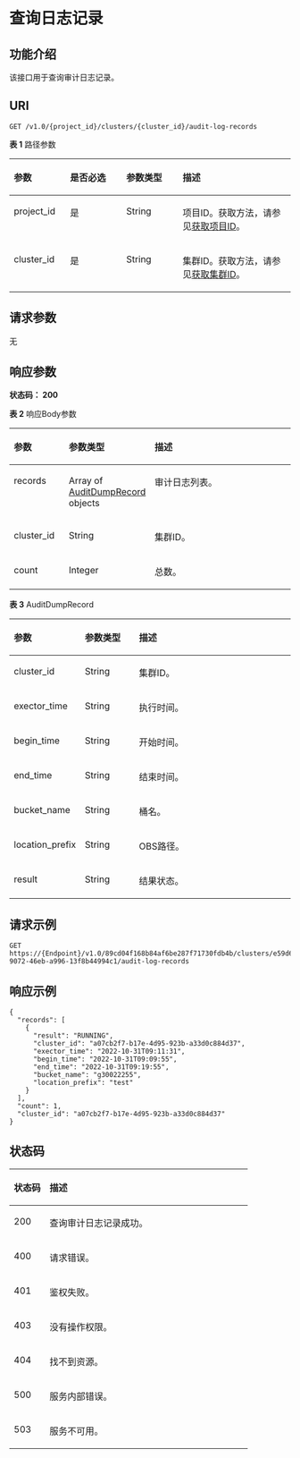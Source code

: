 # 查询日志记录<a name="ZH-CN_TOPIC_0000001387182824"></a>

## 功能介绍<a name="section657510141239"></a>

该接口用于查询审计日志记录。

## URI<a name="section7577614202310"></a>

```
GET /v1.0/{project_id}/clusters/{cluster_id}/audit-log-records
```

**表 1**  路径参数

<a name="table7581131411236"></a>
<table><thead align="left"><tr id="row857910146231"><th class="cellrowborder" valign="top" width="20%" id="mcps1.2.5.1.1"><p id="p95811914102313"><a name="p95811914102313"></a><a name="p95811914102313"></a>参数</p>
</th>
<th class="cellrowborder" valign="top" width="20%" id="mcps1.2.5.1.2"><p id="p458211143235"><a name="p458211143235"></a><a name="p458211143235"></a>是否必选</p>
</th>
<th class="cellrowborder" valign="top" width="20%" id="mcps1.2.5.1.3"><p id="p1583171415237"><a name="p1583171415237"></a><a name="p1583171415237"></a>参数类型</p>
</th>
<th class="cellrowborder" valign="top" width="40%" id="mcps1.2.5.1.4"><p id="p158451413235"><a name="p158451413235"></a><a name="p158451413235"></a>描述</p>
</th>
</tr>
</thead>
<tbody><tr id="row195791214192319"><td class="cellrowborder" valign="top" width="20%" headers="mcps1.2.5.1.1 "><p id="p358431414239"><a name="p358431414239"></a><a name="p358431414239"></a>project_id</p>
</td>
<td class="cellrowborder" valign="top" width="20%" headers="mcps1.2.5.1.2 "><p id="p9585141492311"><a name="p9585141492311"></a><a name="p9585141492311"></a>是</p>
</td>
<td class="cellrowborder" valign="top" width="20%" headers="mcps1.2.5.1.3 "><p id="p35867149230"><a name="p35867149230"></a><a name="p35867149230"></a>String</p>
</td>
<td class="cellrowborder" valign="top" width="40%" headers="mcps1.2.5.1.4 "><p id="p19587514132318"><a name="p19587514132318"></a><a name="p19587514132318"></a>项目ID。获取方法，请参见<a href="获取项目ID.md">获取项目ID</a>。</p>
</td>
</tr>
<tr id="row115801714142317"><td class="cellrowborder" valign="top" width="20%" headers="mcps1.2.5.1.1 "><p id="p155871414112313"><a name="p155871414112313"></a><a name="p155871414112313"></a>cluster_id</p>
</td>
<td class="cellrowborder" valign="top" width="20%" headers="mcps1.2.5.1.2 "><p id="p1458814141233"><a name="p1458814141233"></a><a name="p1458814141233"></a>是</p>
</td>
<td class="cellrowborder" valign="top" width="20%" headers="mcps1.2.5.1.3 "><p id="p1589714102317"><a name="p1589714102317"></a><a name="p1589714102317"></a>String</p>
</td>
<td class="cellrowborder" valign="top" width="40%" headers="mcps1.2.5.1.4 "><p id="p7590111412320"><a name="p7590111412320"></a><a name="p7590111412320"></a>集群ID。获取方法，请参见<a href="获取集群ID.md">获取集群ID</a>。</p>
</td>
</tr>
</tbody>
</table>

## 请求参数<a name="section13591131462319"></a>

无

## 响应参数<a name="section125922149235"></a>

**状态码： 200**

**表 2**  响应Body参数

<a name="zh-cn_topic_0000001387179388_response_AuditDumpRecordList"></a>
<table><thead align="left"><tr id="row1594141452313"><th class="cellrowborder" valign="top" width="20%" id="mcps1.2.4.1.1"><p id="p959641417234"><a name="p959641417234"></a><a name="p959641417234"></a>参数</p>
</th>
<th class="cellrowborder" valign="top" width="20%" id="mcps1.2.4.1.2"><p id="p1959831416230"><a name="p1959831416230"></a><a name="p1959831416230"></a>参数类型</p>
</th>
<th class="cellrowborder" valign="top" width="60%" id="mcps1.2.4.1.3"><p id="p2599161419238"><a name="p2599161419238"></a><a name="p2599161419238"></a>描述</p>
</th>
</tr>
</thead>
<tbody><tr id="row25941214122313"><td class="cellrowborder" valign="top" width="20%" headers="mcps1.2.4.1.1 "><p id="p116001314152310"><a name="p116001314152310"></a><a name="p116001314152310"></a>records</p>
</td>
<td class="cellrowborder" valign="top" width="20%" headers="mcps1.2.4.1.2 "><p id="p196011914122317"><a name="p196011914122317"></a><a name="p196011914122317"></a>Array of <a href="#zh-cn_topic_0000001387179388_response_AuditDumpRecord">AuditDumpRecord</a> objects</p>
</td>
<td class="cellrowborder" valign="top" width="60%" headers="mcps1.2.4.1.3 "><p id="p360316144232"><a name="p360316144232"></a><a name="p360316144232"></a>审计日志列表。</p>
</td>
</tr>
<tr id="row1959515145231"><td class="cellrowborder" valign="top" width="20%" headers="mcps1.2.4.1.1 "><p id="p3603614102316"><a name="p3603614102316"></a><a name="p3603614102316"></a>cluster_id</p>
</td>
<td class="cellrowborder" valign="top" width="20%" headers="mcps1.2.4.1.2 "><p id="p1960461419231"><a name="p1960461419231"></a><a name="p1960461419231"></a>String</p>
</td>
<td class="cellrowborder" valign="top" width="60%" headers="mcps1.2.4.1.3 "><p id="p7605114112315"><a name="p7605114112315"></a><a name="p7605114112315"></a>集群ID。</p>
</td>
</tr>
<tr id="row159515149235"><td class="cellrowborder" valign="top" width="20%" headers="mcps1.2.4.1.1 "><p id="p13606614142314"><a name="p13606614142314"></a><a name="p13606614142314"></a>count</p>
</td>
<td class="cellrowborder" valign="top" width="20%" headers="mcps1.2.4.1.2 "><p id="p10607151422319"><a name="p10607151422319"></a><a name="p10607151422319"></a>Integer</p>
</td>
<td class="cellrowborder" valign="top" width="60%" headers="mcps1.2.4.1.3 "><p id="p13608201492314"><a name="p13608201492314"></a><a name="p13608201492314"></a>总数。</p>
</td>
</tr>
</tbody>
</table>

**表 3**  AuditDumpRecord

<a name="zh-cn_topic_0000001387179388_response_AuditDumpRecord"></a>
<table><thead align="left"><tr id="row36101214192318"><th class="cellrowborder" valign="top" width="20%" id="mcps1.2.4.1.1"><p id="p06141514192312"><a name="p06141514192312"></a><a name="p06141514192312"></a>参数</p>
</th>
<th class="cellrowborder" valign="top" width="20%" id="mcps1.2.4.1.2"><p id="p461531492311"><a name="p461531492311"></a><a name="p461531492311"></a>参数类型</p>
</th>
<th class="cellrowborder" valign="top" width="60%" id="mcps1.2.4.1.3"><p id="p12616191432318"><a name="p12616191432318"></a><a name="p12616191432318"></a>描述</p>
</th>
</tr>
</thead>
<tbody><tr id="row5611111482313"><td class="cellrowborder" valign="top" width="20%" headers="mcps1.2.4.1.1 "><p id="p561741411230"><a name="p561741411230"></a><a name="p561741411230"></a>cluster_id</p>
</td>
<td class="cellrowborder" valign="top" width="20%" headers="mcps1.2.4.1.2 "><p id="p1261861413232"><a name="p1261861413232"></a><a name="p1261861413232"></a>String</p>
</td>
<td class="cellrowborder" valign="top" width="60%" headers="mcps1.2.4.1.3 "><p id="p5619121482315"><a name="p5619121482315"></a><a name="p5619121482315"></a>集群ID。</p>
</td>
</tr>
<tr id="row14611514132319"><td class="cellrowborder" valign="top" width="20%" headers="mcps1.2.4.1.1 "><p id="p14619161413235"><a name="p14619161413235"></a><a name="p14619161413235"></a>exector_time</p>
</td>
<td class="cellrowborder" valign="top" width="20%" headers="mcps1.2.4.1.2 "><p id="p19620191442312"><a name="p19620191442312"></a><a name="p19620191442312"></a>String</p>
</td>
<td class="cellrowborder" valign="top" width="60%" headers="mcps1.2.4.1.3 "><p id="p862112149238"><a name="p862112149238"></a><a name="p862112149238"></a>执行时间。</p>
</td>
</tr>
<tr id="row1261113145234"><td class="cellrowborder" valign="top" width="20%" headers="mcps1.2.4.1.1 "><p id="p12622414172318"><a name="p12622414172318"></a><a name="p12622414172318"></a>begin_time</p>
</td>
<td class="cellrowborder" valign="top" width="20%" headers="mcps1.2.4.1.2 "><p id="p26221714162314"><a name="p26221714162314"></a><a name="p26221714162314"></a>String</p>
</td>
<td class="cellrowborder" valign="top" width="60%" headers="mcps1.2.4.1.3 "><p id="p116231914172311"><a name="p116231914172311"></a><a name="p116231914172311"></a>开始时间。</p>
</td>
</tr>
<tr id="row14611214102319"><td class="cellrowborder" valign="top" width="20%" headers="mcps1.2.4.1.1 "><p id="p26243143230"><a name="p26243143230"></a><a name="p26243143230"></a>end_time</p>
</td>
<td class="cellrowborder" valign="top" width="20%" headers="mcps1.2.4.1.2 "><p id="p86257148234"><a name="p86257148234"></a><a name="p86257148234"></a>String</p>
</td>
<td class="cellrowborder" valign="top" width="60%" headers="mcps1.2.4.1.3 "><p id="p562691419231"><a name="p562691419231"></a><a name="p562691419231"></a>结束时间。</p>
</td>
</tr>
<tr id="row2612714202310"><td class="cellrowborder" valign="top" width="20%" headers="mcps1.2.4.1.1 "><p id="p16626714162313"><a name="p16626714162313"></a><a name="p16626714162313"></a>bucket_name</p>
</td>
<td class="cellrowborder" valign="top" width="20%" headers="mcps1.2.4.1.2 "><p id="p662711146233"><a name="p662711146233"></a><a name="p662711146233"></a>String</p>
</td>
<td class="cellrowborder" valign="top" width="60%" headers="mcps1.2.4.1.3 "><p id="p1662821417234"><a name="p1662821417234"></a><a name="p1662821417234"></a>桶名。</p>
</td>
</tr>
<tr id="row5612111410236"><td class="cellrowborder" valign="top" width="20%" headers="mcps1.2.4.1.1 "><p id="p1063361412317"><a name="p1063361412317"></a><a name="p1063361412317"></a>location_prefix</p>
</td>
<td class="cellrowborder" valign="top" width="20%" headers="mcps1.2.4.1.2 "><p id="p1063481415237"><a name="p1063481415237"></a><a name="p1063481415237"></a>String</p>
</td>
<td class="cellrowborder" valign="top" width="60%" headers="mcps1.2.4.1.3 "><p id="p863431432315"><a name="p863431432315"></a><a name="p863431432315"></a>OBS路径。</p>
</td>
</tr>
<tr id="row661381492318"><td class="cellrowborder" valign="top" width="20%" headers="mcps1.2.4.1.1 "><p id="p16635214142316"><a name="p16635214142316"></a><a name="p16635214142316"></a>result</p>
</td>
<td class="cellrowborder" valign="top" width="20%" headers="mcps1.2.4.1.2 "><p id="p1163611420231"><a name="p1163611420231"></a><a name="p1163611420231"></a>String</p>
</td>
<td class="cellrowborder" valign="top" width="60%" headers="mcps1.2.4.1.3 "><p id="p563791432314"><a name="p563791432314"></a><a name="p563791432314"></a>结果状态。</p>
</td>
</tr>
</tbody>
</table>

## 请求示例<a name="section13640121462316"></a>

```
GET https://{Endpoint}/v1.0/89cd04f168b84af6be287f71730fdb4b/clusters/e59d6b86-9072-46eb-a996-13f8b44994c1/audit-log-records
```

## 响应示例<a name="section17642181432317"></a>

```
{
  "records": [
    {
      "result": "RUNNING",
      "cluster_id": "a07cb2f7-b17e-4d95-923b-a33d0c884d37",
      "exector_time": "2022-10-31T09:11:31",
      "begin_time": "2022-10-31T09:09:55",
      "end_time": "2022-10-31T09:19:55",
      "bucket_name": "g30022255",
      "location_prefix": "test"
    }
  ],
  "count": 1,
  "cluster_id": "a07cb2f7-b17e-4d95-923b-a33d0c884d37"
}
```

## 状态码<a name="section96441614152311"></a>

<a name="zh-cn_topic_0000001387179388_status_code"></a>
<table><thead align="left"><tr id="row2648191419234"><th class="cellrowborder" valign="top" width="15%" id="mcps1.1.3.1.1"><p id="p15650191462314"><a name="p15650191462314"></a><a name="p15650191462314"></a>状态码</p>
</th>
<th class="cellrowborder" valign="top" width="85%" id="mcps1.1.3.1.2"><p id="p3650181416239"><a name="p3650181416239"></a><a name="p3650181416239"></a>描述</p>
</th>
</tr>
</thead>
<tbody><tr id="row264813149237"><td class="cellrowborder" valign="top" width="15%" headers="mcps1.1.3.1.1 "><p id="p18651314162314"><a name="p18651314162314"></a><a name="p18651314162314"></a>200</p>
</td>
<td class="cellrowborder" valign="top" width="85%" headers="mcps1.1.3.1.2 "><p id="p165211145233"><a name="p165211145233"></a><a name="p165211145233"></a>查询审计日志记录成功。</p>
</td>
</tr>
<tr id="row12648171492314"><td class="cellrowborder" valign="top" width="15%" headers="mcps1.1.3.1.1 "><p id="p126531614112318"><a name="p126531614112318"></a><a name="p126531614112318"></a>400</p>
</td>
<td class="cellrowborder" valign="top" width="85%" headers="mcps1.1.3.1.2 "><p id="p1065371420232"><a name="p1065371420232"></a><a name="p1065371420232"></a>请求错误。</p>
</td>
</tr>
<tr id="row1364815148238"><td class="cellrowborder" valign="top" width="15%" headers="mcps1.1.3.1.1 "><p id="p196543148234"><a name="p196543148234"></a><a name="p196543148234"></a>401</p>
</td>
<td class="cellrowborder" valign="top" width="85%" headers="mcps1.1.3.1.2 "><p id="p1865551462315"><a name="p1865551462315"></a><a name="p1865551462315"></a>鉴权失败。</p>
</td>
</tr>
<tr id="row186484145235"><td class="cellrowborder" valign="top" width="15%" headers="mcps1.1.3.1.1 "><p id="p4656171410231"><a name="p4656171410231"></a><a name="p4656171410231"></a>403</p>
</td>
<td class="cellrowborder" valign="top" width="85%" headers="mcps1.1.3.1.2 "><p id="p1165711482319"><a name="p1165711482319"></a><a name="p1165711482319"></a>没有操作权限。</p>
</td>
</tr>
<tr id="row4649114132317"><td class="cellrowborder" valign="top" width="15%" headers="mcps1.1.3.1.1 "><p id="p136581414162310"><a name="p136581414162310"></a><a name="p136581414162310"></a>404</p>
</td>
<td class="cellrowborder" valign="top" width="85%" headers="mcps1.1.3.1.2 "><p id="p36581914202317"><a name="p36581914202317"></a><a name="p36581914202317"></a>找不到资源。</p>
</td>
</tr>
<tr id="row164991462316"><td class="cellrowborder" valign="top" width="15%" headers="mcps1.1.3.1.1 "><p id="p46592147237"><a name="p46592147237"></a><a name="p46592147237"></a>500</p>
</td>
<td class="cellrowborder" valign="top" width="85%" headers="mcps1.1.3.1.2 "><p id="p1066041415235"><a name="p1066041415235"></a><a name="p1066041415235"></a>服务内部错误。</p>
</td>
</tr>
<tr id="row1364951411235"><td class="cellrowborder" valign="top" width="15%" headers="mcps1.1.3.1.1 "><p id="p1166131482312"><a name="p1166131482312"></a><a name="p1166131482312"></a>503</p>
</td>
<td class="cellrowborder" valign="top" width="85%" headers="mcps1.1.3.1.2 "><p id="p9661121452311"><a name="p9661121452311"></a><a name="p9661121452311"></a>服务不可用。</p>
</td>
</tr>
</tbody>
</table>

